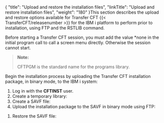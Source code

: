 {
    "title": "Upload and restore the installation files",
    "linkTitle": "Upload and restore installation files",
    "weight": "180"
}This section describes the upload and restore options available for Transfer CFT {{< TransferCFT/releasenumber  >}} for the IBM i platform to perform prior to installation, using FTP and the RSTLIB command.

Before starting a Transfer CFT session, you must add the value \*none in the initial program call to call a screen menu directly. Otherwise the session cannot start.

> **Note:**
>
> CFTPGM is the standard name for the programs library.

Begin the installation process by uploading the Transfer CFT installation package, in binary mode, to the IBM i system:

1.  Log in with the **CFTINST** user.
2.  Create a temporary library:  
3.  Create a SAVF file:  
4.  Upload the installation package to the SAVF in binary mode using FTP:  

<!-- -->

1.  Restore the SAVF file:  
